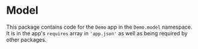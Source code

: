 # Model

This package contains code for the `Demo` app in the `Demo.model` namespace. It is
in the app's `requires` array in `'app.json'` as well as being required by other
packages.
